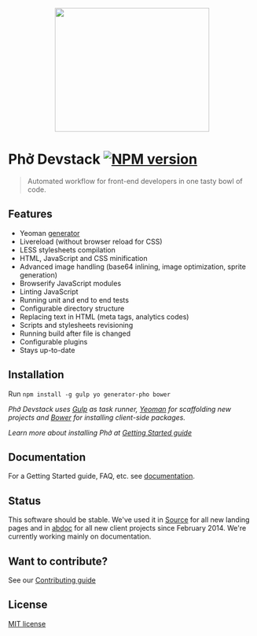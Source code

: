 <p align="center">
  <a href="http://pho.madebysource.com">
    <img width="314" height="252" src="http://pho.madebysource.com/images/logo-big.png?"/>
  </a>
</p>

# Phở Devstack [![NPM version][npm-image]][npm-url]

> Automated workflow for front-end developers in one tasty bowl of code.

## Features

- Yeoman [generator](https://github.com/madebysource/generator-pho)
- Livereload (without browser reload for CSS)
- LESS stylesheets compilation
- HTML, JavaScript and CSS minification
- Advanced image handling (base64 inlining, image optimization, sprite generation)
- Browserify JavaScript modules
- Linting JavaScript
- Running unit and end to end tests
- Configurable directory structure
- Replacing text in HTML (meta tags, analytics codes)
- Scripts and stylesheets revisioning
- Running build after file is changed
- Configurable plugins
- Stays up-to-date

## Installation

Run ```npm install -g gulp yo generator-pho bower```

*Phở Devstack uses [Gulp][Gulp] as task runner, [Yeoman][Yeoman] for scaffolding new projects and [Bower][Bower] for installing client-side packages.*

*Learn more about installing Phở at [Getting Started guide](docs/getting-started.md)*

## Documentation

For a Getting Started guide, FAQ, etc. see [documentation](docs/README.md).

## Status

This software should be stable. We've used it in [Source][Source] for all new landing pages and in [abdoc][Abdoc] for all new client projects since February 2014. We're currently working mainly on documentation.

## Want to contribute?

See our [Contributing guide](CONTRIBUTING.md)

## License

[MIT license](http://opensource.org/licenses/mit-license.php)

[npm-url]:  https://npmjs.org/package/pho-devstack
[npm-image]: http://img.shields.io/npm/v/pho-devstack.svg?style=flat

[Gulp]: http://gulpjs.com/
[Yeoman]: http://yeoman.io/
[Bower]: http://bower.io/
[Source]: https://madebysource.com/
[Abdoc]: http://abdoc.net/
